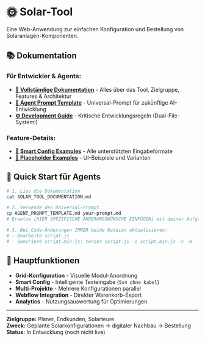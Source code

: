 # 🌞 Solar-Tool

Eine Web-Anwendung zur einfachen Konfiguration und Bestellung von Solaranlagen-Komponenten.

## 📚 Dokumentation

### **Für Entwickler & Agents:**
- **[📖 Vollständige Dokumentation](SOLAR_TOOL_DOCUMENTATION.md)** - Alles über das Tool, Zielgruppe, Features & Architektur
- **[🤖 Agent Prompt Template](AGENT_PROMPT_TEMPLATE.md)** - Universal-Prompt für zukünftige AI-Entwicklung
- **[⚙️ Development Guide](AGENT_DEVELOPMENT_GUIDE.md)** - Kritische Entwicklungsregeln (Dual-File-System!)

### **Feature-Details:**
- **[🧠 Smart Config Examples](SMART_CONFIG_EXAMPLES.md)** - Alle unterstützten Eingabeformate
- **[💬 Placeholder Examples](PLACEHOLDER_EXAMPLES.md)** - UI-Beispiele und Varianten

## 🚀 Quick Start für Agents

```bash
# 1. Lies die Dokumentation
cat SOLAR_TOOL_DOCUMENTATION.md

# 2. Verwende den Universal-Prompt
cp AGENT_PROMPT_TEMPLATE.md your-prompt.md
# Ersetze [HIER SPEZIFISCHE ÄNDERUNGSWÜNSCHE EINFÜGEN] mit deiner Aufgabe

# 3. Bei Code-Änderungen IMMER beide Dateien aktualisieren:
# - Bearbeite script.js
# - Generiere script.min.js: terser script.js -o script.min.js -c -m
```

## 🎯 Hauptfunktionen

- **Grid-Konfiguration** - Visuelle Modul-Anordnung
- **Smart Config** - Intelligente Texteingabe (`5x4 ohne kabel`)
- **Multi-Projekte** - Mehrere Konfigurationen parallel
- **Webflow Integration** - Direkter Warenkorb-Export
- **Analytics** - Nutzungsauswertung für Optimierungen

---

**Zielgruppe:** Planer, Endkunden, Solarteure  
**Zweck:** Geplante Solarkonfigurationen → digitaler Nachbau → Bestellung  
**Status:** In Entwicklung (noch nicht live)
